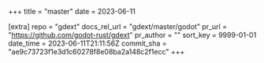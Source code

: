 +++
title = "master"
date = 2023-06-11

[extra]
repo = "gdext"
docs_rel_url = "gdext/master/godot"
pr_url = "https://github.com/godot-rust/gdext"
pr_author = ""
sort_key = 9999-01-01
date_time = 2023-06-11T21:11:56Z
commit_sha = "ae9c73723f1e3d1c60278f8e08ba2a148c2f1ecc"
+++


